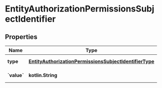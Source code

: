 
# EntityAuthorizationPermissionsSubjectIdentifier

## Properties
| Name | Type | Description | Notes |
| ------------ | ------------- | ------------- | ------------- |
| **type** | [**EntityAuthorizationPermissionsSubjectIdentifierType**](EntityAuthorizationPermissionsSubjectIdentifierType.md) | Typ identyfikatora. |  |
| **&#x60;value&#x60;** | **kotlin.String** | Wartość identyfikatora. |  |



